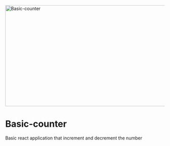 <img src="https://socialify.git.ci/Asanda001019/Basic-counter/image?language=1&owner=1&name=1&stargazers=1&theme=Light" alt="Basic-counter" width="640" height="320" />

# Basic-counter
Basic react application that increment and decrement the number
